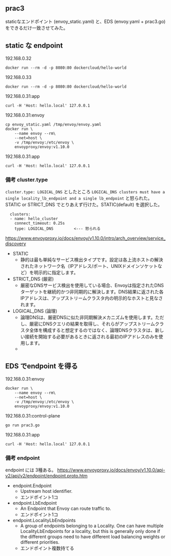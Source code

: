 prac3
-----

staticなエンドポイント (envoy_static.yaml) と、EDS (envoy.yaml + prac3.go) をできるだけ一致させてみた。

## static な endpoint

192.168.0.32
```
docker run --rm -d -p 8080:80 dockercloud/hello-world
```

192.168.0.33
```
docker run --rm -d -p 8080:80 dockercloud/hello-world
```

192.168.0.31:app
```
curl -H 'Host: hello.local' 127.0.0.1
```

192.168.0.31:envoy
```
cp envoy_static.yaml /tmp/envoy/envoy.yaml
docker run \
    --name envoy --rm\
    --net=host \
    -v /tmp/envoy:/etc/envoy \
    envoyproxy/envoy:v1.10.0
```

192.168.0.31:app
```
curl -H 'Host: hello.local' 127.0.0.1
```

### 備考 cluster.type

`cluster.type: LOGICAL_DNS` としたところ `LOGICAL_DNS clusters must have a single locality_lb_endpoint and a single lb_endpoint` と怒られた。
STATIC or STRICT_DNS でとりあえず行けた。STATIC(default) を選択した。

```
  clusters:
  - name: hello_cluster
    connect_timeout: 0.25s
    type: LOGICAL_DNS         <--- 怒られる
```

https://www.envoyproxy.io/docs/envoy/v1.10.0/intro/arch_overview/service_discovery

- STATIC
  - 静的は最も単純なサービス検出タイプです。設定は各上流ホストの解決されたネットワーク名（IPアドレス/ポート、UNIXドメインソケットなど）を明示的に指定します。
- STRICT_DNS (厳密)
  - 厳密なDNSサービス検出を使用している場合、Envoyは指定されたDNSターゲットを継続的かつ非同期的に解決します。DNS結果に返された各IPアドレスは、アップストリームクラスタ内の明示的なホストと見なされます。
- LOGICAL_DNS (論理)
  - 論理DNSは、厳密DNSに似た非同期解決メカニズムを使用します。ただし、厳密にDNSクエリの結果を取得し、それらがアップストリームクラスタ全体を構成すると想定するのではなく、論理DNSクラスタは、新しい接続を開始する必要があるときに返される最初のIPアドレスのみを使用します。
  - 


## EDS でendpoint を得る


192.168.0.31:envoy
```
docker run \
    --name envoy --rm\
    --net=host \
    -v /tmp/envoy:/etc/envoy \
    envoyproxy/envoy:v1.10.0
```

192.168.0.31:control-plane
```
go run prac3.go
```

192.168.0.31:app
```
curl -H 'Host: hello.local' 127.0.0.1
```


### 備考 endpoint

endpoint には 3種ある。
https://www.envoyproxy.io/docs/envoy/v1.10.0/api-v2/api/v2/endpoint/endpoint.proto.htm

- endpoint.Endpoint
  - Upstream host identifier. 
  - エンドポイント1コ
- endpoint.LbEndpoint
  - An Endpoint that Envoy can route traffic to.
  - エンドポイント1コ
- endpoint.LocalityLbEndpoints
  - A group of endpoints belonging to a Locality. One can have multiple LocalityLbEndpoints for a locality, but this is generally only done if the different groups need to have different load balancing weights or different priorities.
  - エンドポイント複数持てる

